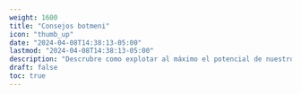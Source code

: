 ```yaml
---
weight: 1600
title: "Consejos botmeni"
icon: "thumb_up"
date: "2024-04-08T14:38:13-05:00"
lastmod: "2024-04-08T14:38:13-05:00"
description: "Descrubre como explotar al máximo el potencial de nuestro bot"
draft: false
toc: true
---
```

